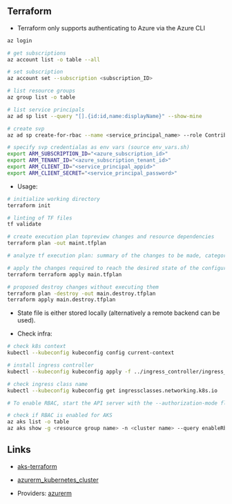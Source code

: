 ## Terraform

* Terraform only supports authenticating to Azure via the Azure CLI
```bash
az login

# get subscriptions
az account list -o table --all

# set subscription  
az account set --subscription <subscription_ID>

# list resource groups
az group list -o table

# list service principals
az ad sp list --query "[].{id:id,name:displayName}" --show-mine

# create svp 
az ad sp create-for-rbac --name <service_principal_name> --role Contributor --scopes /subscriptions/<subscription_id>

# specify svp credentialas as env vars (source env_vars.sh)
export ARM_SUBSCRIPTION_ID="<azure_subscription_id>"
export ARM_TENANT_ID="<azure_subscription_tenant_id>"
export ARM_CLIENT_ID="<service_principal_appid>"
export ARM_CLIENT_SECRET="<service_principal_password>"
```

* Usage:

```bash
# initialize working directory
terraform init

# linting of TF files
tf validate

# create execution plan topreview changes and resource dependencies 
terraform plan -out maint.tfplan

# analyze tf execution plan: summary of the changes to be made, categorized by “to add,” “to change,” or “to destroy.”

# apply the changes required to reach the desired state of the configuration
terraform terraform apply main.tfplan

# proposed destroy changes without executing them
terraform plan -destroy -out main.destroy.tfplan
terraform apply main.destroy.tfplan
```

* State file is either stored locally (alternatively a remote backend can be used).

* Check infra:
```bash
# check k8s context
kubectl --kubeconfig kubeconfig config current-context

# install ingress controller
kubectl --kubeconfig kubeconfig apply -f ../ingress_controller/ingress_controller.yaml

# check ingress class name
kubectl --kubeconfig kubeconfig get ingressclasses.networking.k8s.io

# To enable RBAC, start the API server with the --authorization-mode flag set to a comma-separated list that includes RBAC; for example kube-apiserver --authorization-mode=Example,RBAC  ...

# check if RBAC is enabled for AKS
az aks list -o table
az aks show -g <resource group name> -n <cluster name> --query enableRbac
```

## Links

* [aks-terraform](https://learn.microsoft.com/en-us/azure/aks/learn/quick-kubernetes-deploy-terraform?tabs=bash&pivots=development-environment-azure-cli)

* [azurerm_kubernetes_cluster](https://registry.terraform.io/providers/hashicorp/azurerm/latest/docs/resources/kubernetes_cluster)

* Providers: [azurerm](https://github.com/hashicorp/terraform-provider-azurerm)